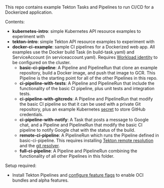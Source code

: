 This repo contains example Tekton Tasks and Pipelines to run CI/CD for a Dockerized application.

Contents:
- **kubernetes-intro**: simple Kubernetes API resource examples to experiment with
- **tekton-intro**: simple Tekton API resource examples to experiment with
- **docker-ci-example**: sample CI pipelines for a Dockerized web app.
  All examples use the Docker build Task (in build-task.yaml) and
  ServiceAccount (in serviceaccount.yaml). Requires
  [Workload identity](https://cloud.google.com/kubernetes-engine/docs/how-to/workload-identity)
  to be configured on the cluster.
  - **basic-ci-pipeline**: A Pipeline and PipelineRun that clone an example repository,
    build a Docker image, and push that image to GCR. This Pipeline is the starting point
    for all of the other Pipelines in this repo.
  - **ci-pipeline-with-tests**: A Pipeline and PipelineRun that include the functionality of
    the basic CI pipeline, plus unit tests and integration tests.
  - **ci-pipeline-with-gitcreds**: A Pipeline and PipelineRun that modify the basic
    CI pipeline so that it can be used with a private Git repository, plus an example
    Kubernetes [secret](https://kubernetes.io/docs/concepts/configuration/secret/)
    to store GitHub credentials.
  - **ci-pipeline-with-notify**: A Task that posts a message to Google chat, and a Pipeline
    and PipelineRun that modify the basic CI pipeline to notify Google chat with the status of
    the build. 
  - **remote-ci-pipeline**: A PipelineRun which runs the Pipeline defined in basic-ci-pipeline.
    This requires installing [Tekton remote resolution](https://github.com/tektoncd/resolution#install)
    and the [git resolver](https://github.com/tektoncd/resolution/tree/main/gitresolver#install).
  - **full-ci-pipeline**: A Pipeline and PipelineRun combining the functionality of all other
    Pipelines in this folder.

Setup required:
- Install Tekton Pipelines and [configure feature flags](https://tekton.dev/docs/pipelines/install/#customizing-the-pipelines-controller-behavior)
  to enable OCI bundles and alpha features.